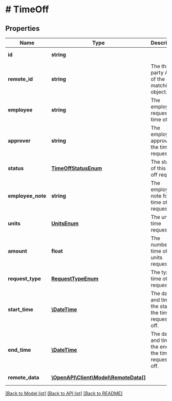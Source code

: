 # # TimeOff

## Properties

Name | Type | Description | Notes
------------ | ------------- | ------------- | -------------
**id** | **string** |  | [optional] [readonly]
**remote_id** | **string** | The third-party API ID of the matching object. | [optional]
**employee** | **string** | The employee requesting time off. | [optional]
**approver** | **string** | The employee approving the time off request. | [optional]
**status** | [**TimeOffStatusEnum**](TimeOffStatusEnum.md) | The status of this time off request. | [optional]
**employee_note** | **string** | The employee note for this time off request. | [optional]
**units** | [**UnitsEnum**](UnitsEnum.md) | The unit of time requested. | [optional]
**amount** | **float** | The number of time off units requested. | [optional]
**request_type** | [**RequestTypeEnum**](RequestTypeEnum.md) | The type of time off request. | [optional]
**start_time** | [**\DateTime**](\DateTime.md) | The day and time of the start of the time requested off. | [optional]
**end_time** | [**\DateTime**](\DateTime.md) | The day and time of the end of the time requested off. | [optional]
**remote_data** | [**\OpenAPI\Client\Model\RemoteData[]**](RemoteData.md) |  | [optional] [readonly]

[[Back to Model list]](../../README.md#models) [[Back to API list]](../../README.md#endpoints) [[Back to README]](../../README.md)
